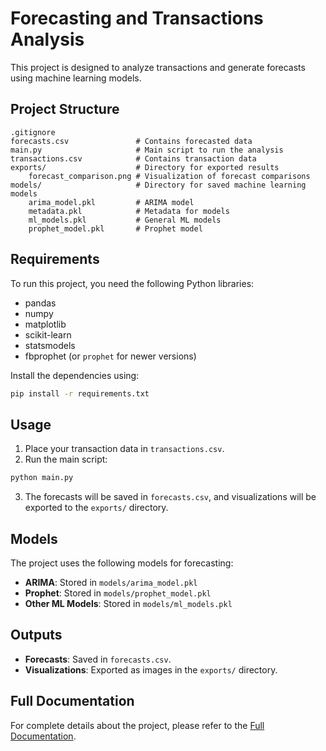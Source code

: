 # Forecasting and Transactions Analysis

This project is designed to analyze transactions and generate forecasts using machine learning models.

## Project Structure

```
.gitignore
forecasts.csv               # Contains forecasted data
main.py                     # Main script to run the analysis
transactions.csv            # Contains transaction data
exports/                    # Directory for exported results
    forecast_comparison.png # Visualization of forecast comparisons
models/                     # Directory for saved machine learning models
    arima_model.pkl         # ARIMA model
    metadata.pkl            # Metadata for models
    ml_models.pkl           # General ML models
    prophet_model.pkl       # Prophet model
```

## Requirements

To run this project, you need the following Python libraries:

- pandas
- numpy
- matplotlib
- scikit-learn
- statsmodels
- fbprophet (or `prophet` for newer versions)

Install the dependencies using:

```bash
pip install -r requirements.txt
```

## Usage

1. Place your transaction data in `transactions.csv`.
2. Run the main script:

```bash
python main.py
```

3. The forecasts will be saved in `forecasts.csv`, and visualizations will be exported to the `exports/` directory.

## Models

The project uses the following models for forecasting:

- **ARIMA**: Stored in `models/arima_model.pkl`
- **Prophet**: Stored in `models/prophet_model.pkl`
- **Other ML Models**: Stored in `models/ml_models.pkl`

## Outputs

- **Forecasts**: Saved in `forecasts.csv`.
- **Visualizations**: Exported as images in the `exports/` directory.

## Full Documentation

For complete details about the project, please refer to the [Full Documentation](DOCUMENTATION.md).